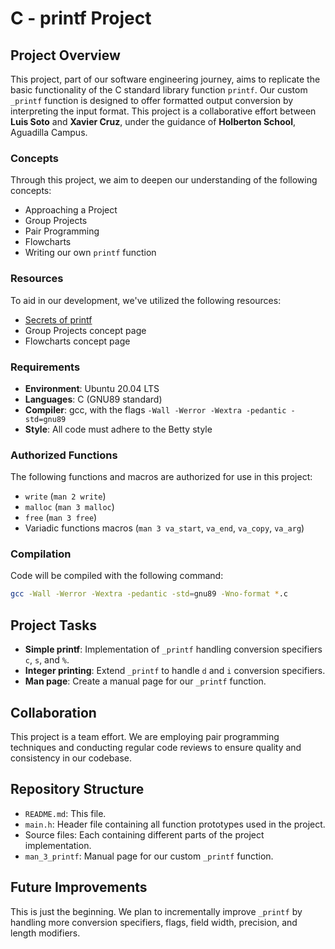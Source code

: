 # **C - printf Project**

## **Project Overview**

This project, part of our software engineering journey, aims to replicate the basic functionality of the C standard library function `printf`. Our custom `_printf` function is designed to offer formatted output conversion by interpreting the input format. This project is a collaborative effort between **Luis Soto** and **Xavier Cruz**, under the guidance of **Holberton School**, Aguadilla Campus.

### **Concepts**

Through this project, we aim to deepen our understanding of the following concepts:
- Approaching a Project
- Group Projects
- Pair Programming
- Flowcharts
- Writing our own `printf` function

### **Resources**

To aid in our development, we've utilized the following resources:
- [Secrets of printf](https://www.cypress.com/file/54761/download)
- Group Projects concept page
- Flowcharts concept page

### **Requirements**

- **Environment**: Ubuntu 20.04 LTS
- **Languages**: C (GNU89 standard)
- **Compiler**: gcc, with the flags `-Wall -Werror -Wextra -pedantic -std=gnu89`
- **Style**: All code must adhere to the Betty style

### **Authorized Functions**

The following functions and macros are authorized for use in this project:
- `write` (`man 2 write`)
- `malloc` (`man 3 malloc`)
- `free` (`man 3 free`)
- Variadic functions macros (`man 3 va_start`, `va_end`, `va_copy`, `va_arg`)

### **Compilation**

Code will be compiled with the following command:

```sh
gcc -Wall -Werror -Wextra -pedantic -std=gnu89 -Wno-format *.c
```


## **Project Tasks**

- **Simple printf**: Implementation of `_printf` handling conversion specifiers `c`, `s`, and `%`.
- **Integer printing**: Extend `_printf` to handle `d` and `i` conversion specifiers.
- **Man page**: Create a manual page for our `_printf` function.

## **Collaboration**

This project is a team effort. We are employing pair programming techniques and conducting regular code reviews to ensure quality and consistency in our codebase.

## **Repository Structure**

- `README.md`: This file.
- `main.h`: Header file containing all function prototypes used in the project.
- Source files: Each containing different parts of the project implementation.
- `man_3_printf`: Manual page for our custom `_printf` function.

## **Future Improvements**

This is just the beginning. We plan to incrementally improve `_printf` by handling more conversion specifiers, flags, field width, precision, and length modifiers.
